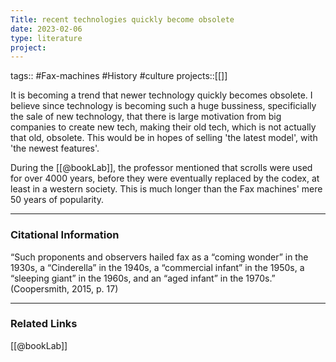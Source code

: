 ```yaml
---
Title: recent technologies quickly become obsolete
date: 2023-02-06
type: literature
project:
---
```

tags:: #Fax-machines #History #culture 
projects::[[]]

It is becoming a trend that newer technology quickly becomes obsolete. I believe since technology is becoming such a huge bussiness, specificially the sale of new technology, that there is large motivation from big companies to create new tech, making their old tech, which is not actually that old, obsolete. This would be in hopes of selling 'the latest model', with 'the newest features'. 

During the [[@bookLab]], the professor mentioned that scrolls were used for over 4000 years, before they were eventually replaced by the codex, at least in a western society. This is much longer than the Fax machines' mere 50 years of popularity. 

---
### Citational Information

“Such proponents and observers hailed fax as a “coming wonder” in the 1930s, a “Cinderella” in the 1940s, a “commercial infant” in the 1950s, a “sleeping giant” in the 1960s, and an “aged infant” in the 1970s.” (Coopersmith, 2015, p. 17) 

---

### Related Links

[[@bookLab]]
